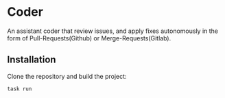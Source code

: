 # Coder

An assistant coder that review issues, and apply fixes autonomously in the form of Pull-Requests(Github) or Merge-Requests(Gitlab).

## Installation

Clone the repository and build the project:

```sh
task run
```
